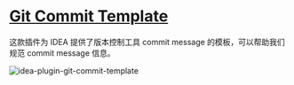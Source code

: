 # [Git Commit Template](https://plugins.jetbrains.com/plugin/9861-git-commit-template)

这款插件为 IDEA 提供了版本控制工具 commit message 的模板，可以帮助我们规范 commit message 信息。

![idea-plugin-git-commit-template](https://picgo-daily.oss-cn-guangzhou.aliyuncs.com/picgo-daily/2023/c8a945552ca2daaec0c6acbfe298a374.png)
